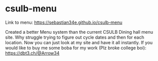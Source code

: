 # csulb-menu
Link to menu: https://sebastian34e.github.io/csulb-menu

Created a better Menu system than the current CSULB Dining hall menu site. 
Why struggle trying to figure out cycle dates and then for each location. Now you can just look at my site and have it all instantly. 
If you would like to buy me some boba for my work (Plz broke college boi): https://dbt3.ch/@Arrow34

